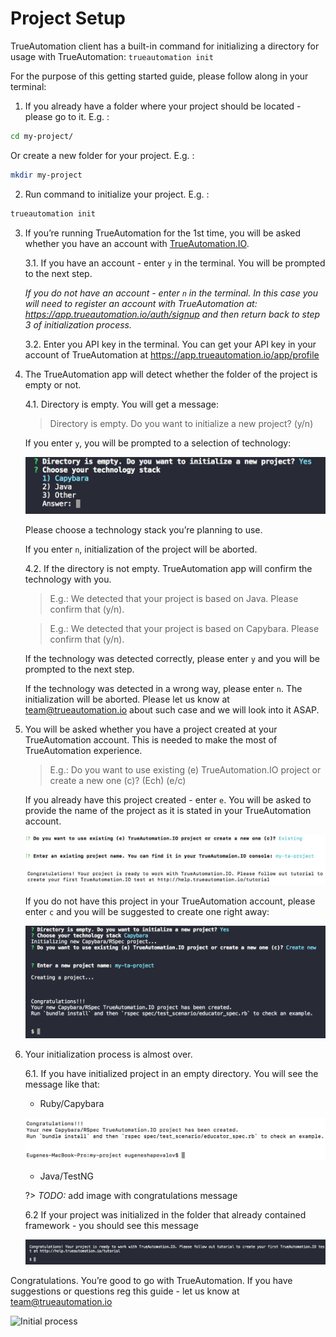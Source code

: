 # Project Setup

TrueAutomation client has a built-in command for initializing a directory for usage with TrueAutomation: `trueautomation init`
 
For the purpose of this getting started guide, please follow along in your terminal:

1. If you already have a folder where your project should be located - please go to it. E.g. : 
```bash
cd my-project/
```
Or create a new folder for your project. E.g. : 
```bash
mkdir my-project
```
2. Run command to initialize your project. E.g. : 
```bash
trueautomation init
```
3. If you’re running TrueAutomation for the 1st time, you will be asked whether you have an account with [TrueAutomation.IO](https://trueautomatio.io).

    3.1. If you have an account - enter `y` in the terminal. You will be prompted to the next step.

      _If you do not have an account - enter `n` in the terminal. In this case you will need to register an account with TrueAutomation at: https://app.trueautomation.io/auth/signup and then return back to step 3 of initialization process._
     
    3.2. Enter you API key in the terminal. You can get your API key in your account of TrueAutomation at https://app.trueautomation.io/app/profile
4. The TrueAutomation app will detect whether the folder of the project is empty or not.
    
    4.1. Directory is empty. You will get a message:
    
    > Directory is empty. Do you want to initialize a new project? (у/n)

    If you enter `y`,  you will be prompted to a selection of technology:
    
    ![Technology stack](_images/technology.png 'Technology stack')
    
    Please choose a technology stack you’re planning to use.

    If you enter `n`, initialization of the project will be aborted.
    
    4.2. If the directory is not empty. TrueAutomation app will confirm the technology with you.

    > E.g.: We detected that your project is based on Java. Please confirm that (y/n).
    
    > E.g.: We detected that your project is based on Capybara. Please confirm that (y/n).
    
    If the technology was detected correctly, please enter `y` and you will be prompted to the next step.

    If the technology was detected in a wrong way, please enter `n`. The initialization will be aborted. Please let us know at [team@trueautomation.io](mailto:team@trueautomation.io) about such case and we will look into it ASAP.

5. You will be asked whether you have a project created at your TrueAutomation account. This is needed to make the most of TrueAutomation experience.
   
   > E.g.: Do you want to use existing (e) TrueAutomation.IO project or create a new one (c)? (Ech) (e/c)

    If you already have this project created - enter `e`. You will be asked to provide the name of the project as it is stated in your TrueAutomation account.
    
    ![Existing project](_images/existing-project.png 'Existing project')
    
    If you do not have this project in your TrueAutomation account, please enter `c` and you will be suggested to create one right away:
    
    ![New project](_images/create-new-project.png 'New project')

6. Your initialization process is almost over.
   
    6.1. If you have initialized project in an empty directory. You will see the message like that:
     
     * Ruby/Capybara
          
     ![Capybara congratulations](_images/capybara-congratulations.png 'Capybara congratulations')
     
     * Java/TestNG
     
     ?> _TODO:_ add image with congratulations message
     
    6.2 If your project was initialized in the folder that already contained framework - you should see this message

     ![Congratulations](_images/congrat-update.png 'Congratulations')
     
Congratulations. You’re good to go with TrueAutomation. If you have suggestions or questions reg this guide - let us know at [team@trueautomation.io](mailto:team@trueautomation.io) 


 ![Initial process](_gif/init-ta.gif 'Initial process')